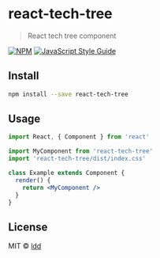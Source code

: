 # react-tech-tree

> React tech tree component

[![NPM](https://img.shields.io/npm/v/react-tech-tree.svg)](https://www.npmjs.com/package/react-tech-tree) [![JavaScript Style Guide](https://img.shields.io/badge/code_style-standard-brightgreen.svg)](https://standardjs.com)

## Install

```bash
npm install --save react-tech-tree
```

## Usage

```jsx
import React, { Component } from 'react'

import MyComponent from 'react-tech-tree'
import 'react-tech-tree/dist/index.css'

class Example extends Component {
  render() {
    return <MyComponent />
  }
}
```

## License

MIT © [ldd](https://github.com/ldd)

